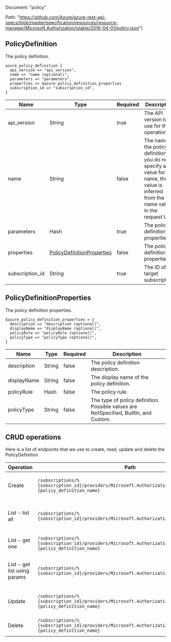 Document: "policy"


Path: "https://github.com/Azure/azure-rest-api-specs/blob/master/specification/resources/resource-manager/Microsoft.Authorization/stable/2016-04-01/policy.json")

## PolicyDefinition

The policy definition.

```puppet
azure_policy_definition {
  api_version => "api_version",
  name => "name (optional)",
  parameters => "parameters",
  properties => $azure_policy_definition_properties
  subscription_id => "subscription_id",
}
```

| Name        | Type           | Required       | Description       |
| ------------- | ------------- | ------------- | ------------- |
|api_version | String | true | The API version to use for the operation. |
|name | String | false | The name of the policy definition. If you do not specify a value for name, the value is inferred from the name value in the request URI. |
|parameters | Hash | true | The policy definition properties. |
|properties | [PolicyDefinitionProperties](#policydefinitionproperties) | false | The policy definition properties. |
|subscription_id | String | true | The ID of the target subscription. |
        
## PolicyDefinitionProperties

The policy definition properties.

```puppet
$azure_policy_definition_properties = {
  description => "description (optional)",
  displayName => "displayName (optional)",
  policyRule => "policyRule (optional)",
  policyType => "policyType (optional)",
}
```

| Name        | Type           | Required       | Description       |
| ------------- | ------------- | ------------- | ------------- |
|description | String | false | The policy definition description. |
|displayName | String | false | The display name of the policy definition. |
|policyRule | Hash | false | The policy rule. |
|policyType | String | false | The type of policy definition. Possible values are NotSpecified, BuiltIn, and Custom. |



## CRUD operations

Here is a list of endpoints that we use to create, read, update and delete the PolicyDefinition

| Operation | Path | Verb | Description | OperationID |
| ------------- | ------------- | ------------- | ------------- | ------------- |
|Create|`/subscriptions/%{subscription_id}/providers/Microsoft.Authorization/policydefinitions/%{policy_definition_name}`|Put|Creates or updates a policy definition.|PolicyDefinitions_CreateOrUpdate|
|List - list all|`/subscriptions/%{subscription_id}/providers/Microsoft.Authorization/policydefinitions`|Get|Gets all the policy definitions for a subscription.|PolicyDefinitions_List|
|List - get one|`/subscriptions/%{subscription_id}/providers/Microsoft.Authorization/policydefinitions/%{policy_definition_name}`|Get|Gets the policy definition.|PolicyDefinitions_Get|
|List - get list using params|`/subscriptions/%{subscription_id}/providers/Microsoft.Authorization/policydefinitions`|Get|Gets all the policy definitions for a subscription.|PolicyDefinitions_List|
|Update|`/subscriptions/%{subscription_id}/providers/Microsoft.Authorization/policydefinitions/%{policy_definition_name}`|Put|Creates or updates a policy definition.|PolicyDefinitions_CreateOrUpdate|
|Delete|`/subscriptions/%{subscription_id}/providers/Microsoft.Authorization/policydefinitions/%{policy_definition_name}`|Delete|Deletes a policy definition.|PolicyDefinitions_Delete|
